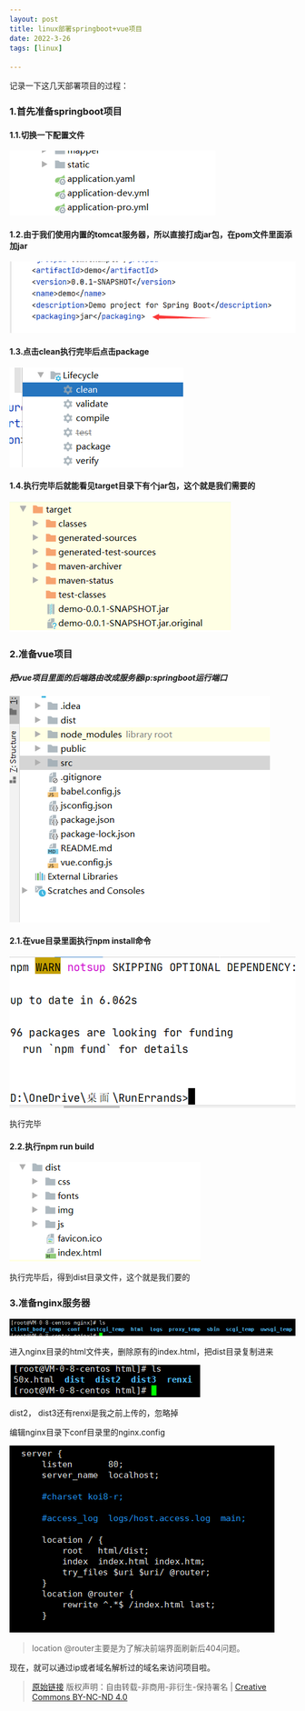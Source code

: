 ```yaml
---
layout: post
title: linux部署springboot+vue项目
date: 2022-3-26
tags: [linux]
 
---
```


记录一下这几天部署项目的过程：

### 1.首先准备springboot项目

#### 1.1.切换一下配置文件

![image-20220326161922312](/assets/linux部署springboot+vue项目/image-20220326161922312.png)

#### 1.2.由于我们使用内置的tomcat服务器，所以直接打成jar包，在pom文件里面添加<packing>jar</packing>



![image-20220326162024411](/assets/linux部署springboot+vue项目/image-20220326162024411.png)

#### 1.3.点击clean执行完毕后点击package

![image-20220326162223388](/assets/linux部署springboot+vue项目/image-20220326162223388.png)

#### 1.4.执行完毕后就能看见target目录下有个jar包，这个就是我们需要的

![image-20220326162322996](/assets/linux部署springboot+vue项目/image-20220326162322996.png)

### 2.准备vue项目

##### 把vue项目里面的后端路由改成服务器ip:springboot运行端口

![image-20220326162447756](/assets/linux部署springboot+vue项目/image-20220326162447756.png)

#### 2.1.在vue目录里面执行npm install命令

![image-20220326162553644](/assets/linux部署springboot+vue项目/image-20220326162553644.png)

执行完毕

#### 2.2.执行npm run build

![image-20220326162703206](/assets/linux部署springboot+vue项目/image-20220326162703206.png)

执行完毕后，得到dist目录文件，这个就是我们要的

### 3.准备nginx服务器

![image-20220326162819101](/assets/linux部署springboot+vue项目/image-20220326162819101.png)

进入nginx目录的html文件夹，删除原有的index.html，把dist目录复制进来

![image-20220326163107465](/assets/linux部署springboot+vue项目/image-20220326163107465.png)

dist2， dist3还有renxi是我之前上传的，忽略掉

编辑nginx目录下conf目录里的nginx.config

![image-20220326163328570](/assets/linux部署springboot+vue项目/image-20220326163328570.png)

> location @router主要是为了解决前端界面刷新后404问题。

现在，就可以通过ip或者域名解析过的域名来访问项目啦。



> [原始链接]({{page.url}}) 版权声明：自由转载-非商用-非衍生-保持署名 \| [Creative Commons BY-NC-ND 4.0](http://creativecommons.org/licenses/by-nc-nd/4.0/deed.zh)

